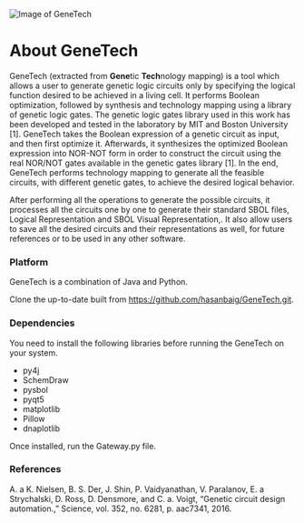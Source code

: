 ![Image of GeneTech](https://github.com/hasanbaig/GeneTech/blob/master/GT-Logo.png)

# About GeneTech
GeneTech (extracted from **Gene**tic **Tech**nology mapping) is a tool which allows a user to generate genetic logic circuits only by specifying the logical function desired to be achieved in a living cell. It performs Boolean optimization, followed by synthesis and technology mapping using a library of genetic logic gates. The genetic logic gates library used in this work has been developed and tested in the laboratory by MIT and Boston University [1]. GeneTech takes the Boolean expression of a genetic circuit as input, and then first optimize it. Afterwards, it synthesizes the optimized Boolean expression into NOR-NOT form in order to construct the circuit using the real NOR/NOT gates available in the genetic gates library [1]. In the end, GeneTech performs technology mapping to generate all the feasible circuits, with different genetic gates, to achieve the desired logical behavior.  

After performing all the operations to generate the possible circuits, it processes all the circuits one by one to generate their standard SBOL files, Logical Representation and SBOL Visual Representation,. It also allow users to save all the desired circuits and their representations as well, for future references or to be used in any other software.


### Platform
GeneTech is a combination of Java and Python.

Clone the up-to-date built from https://github.com/hasanbaig/GeneTech.git.

### Dependencies
You need to install the following libraries before running the GeneTech on your system.

* py4j
* SchemDraw
* pysbol
* pyqt5
* matplotlib
* Pillow
* dnaplotlib 

Once installed, run the Gateway.py file. 

### References
A. a K. Nielsen, B. S. Der, J. Shin, P. Vaidyanathan, V. Paralanov, E. a Strychalski, D. Ross, D. Densmore, and C. a. Voigt, “Genetic circuit design automation.,” Science, vol. 352, no. 6281, p. aac7341, 2016.
